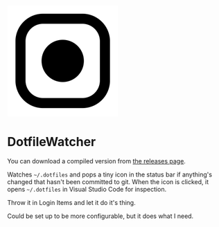 ![DotfileWatcher log](DotfileWatcher/Assets.xcassets/AppIcon.appiconset/appicon_256.png)

# DotfileWatcher

You can download a compiled version from [the releases page](https://github.com/sjml/DotfileWatcher/releases/).

Watches `~/.dotfiles` and pops a tiny icon in the status bar if anything's changed
that hasn't been committed to git. When the icon is clicked, it opens `~/.dotfiles`
in Visual Studio Code for inspection. 

Throw it in Login Items and let it do it's thing. 

Could be set up to be more configurable, but it does what I need. 
